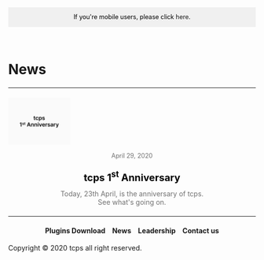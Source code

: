 <style>
h1 {text-align: center;}
h2 {text-align: left;}
h4 {text-align: center;}
h3 {text-align: left;}
p {text-align: center;}
a:link { text-decoration: none;}
a:active { text-decoration: none}
a:hover { text-decoration: none;}
a:visited { text-decoration: none;}
</style>
<style type="text/css">
  #left{
        text-align:left;
  }
  #right{
        text-align:right;
  }
  #title{
        font-size:20px;
        text-align:left;
        font-weight:bold;
  }
  #des{
        font-size:12.5px;
        text-align:left;
  }
  .block{
         display: inline-block
  }
  .blank{
         display: inline-block;
         width: 20px;
         height: 20px;
  }
  hr{
     margin: 20px auto;
  }
  .banner{
                 font-size:12.5px;
                 line-height: 40px;
                 background-color: #f0f0f0;
                 weight: 100%;
                 color: #000000;
                 text-align: center;
</style>
<script>
function detectmob() { 
 if( navigator.userAgent.match(/Android/i)
 || navigator.userAgent.match(/webOS/i)
 || navigator.userAgent.match(/iPhone/i)
 || navigator.userAgent.match(/iPad/i)
 || navigator.userAgent.match(/iPod/i)
 || navigator.userAgent.match(/BlackBerry/i)
 || navigator.userAgent.match(/Windows Phone/i)
 ){
    window.location.assign("mobile/")
  }
 else {
 
 }
}
window.onload=detectmob
</script>

<div class="banner">If you're mobile users, please click <a href="mobile/">here</a>.</div>
<div style="height: 30px"></div>
<h1><div id="left">News</div></h1>
<hr>
<div>
  <a href="01/">
    <div style="width: 100%; ling-height: 125px;">
    <img src="/images/tcps_1st_anniversary_.png" style="width: 25%">
      <div class="blank"></div>
    <div style="text-align: center">  
    <div class="block" style="height:20px"><p id="des" style="color:#727272;">April 29, 2020</p></div>
    <br>
      <div class="block" style="height:20px;color: black"><p id="title">tcps 1<sup>st</sup> Anniversary</p></div>
    <br>
      <p style="color:#727272;">Today, 23th April, is the anniversary of tcps.<br>See what's going on.</p>
    </div>
    </div>
  </a>
</div>
<hr>
<h4><a href="/plugins/download">Plugins Download</a>&emsp;<a href="/news">News</a>&emsp;<a href="/leadership">Leadership</a>&emsp;<a href="/contact">Contact us</a></h4>
Copyright © 2020 tcps all right reserved.

